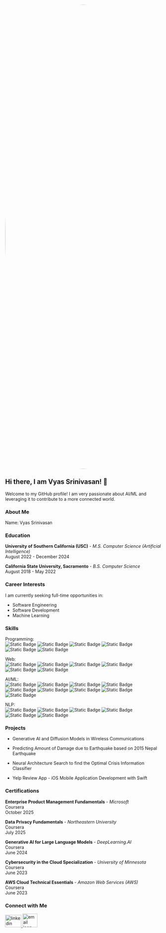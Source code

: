 <img src="https://img.pikbest.com/backgrounds/20250418/ai-technology-abstract-png-futuristic-flat-design-for-innovation-data-ai_11672196.jpg!w700wp" style="border-radius:50%" width ="1500">

## Hi there, I am Vyas Srinivasan! 👋

Welcome to my GitHub profile! I am very passionate about AI/ML and leveraging it to contribute to a more connected world.

### About Me
Name: Vyas Srinivasan

### Education
<p>
<b>University of Southern California (USC)</b> - 
<em>M.S. Computer Science (Artificial Intelligence)</em><br>
August 2022 - December 2024</p>

<p>
<b>California State University, Sacramento</b> -
<em>B.S. Computer Science</em><br>
August 2018 - May 2022</p>

### Career Interests
I am currently seeking full-time opportunities in:
- Software Engineering
- Software Development
- Machine Learning
  
### Skills

<p>Programming: <br>
<img alt="Static Badge" src="https://img.shields.io/badge/Python-0B00CF">
<img alt="Static Badge" src="https://img.shields.io/badge/Java-300A6E">
<img alt="Static Badge" src="https://img.shields.io/badge/JavaScript-FF00C3">
<img alt="Static Badge" src="https://img.shields.io/badge/TypeScript-FF0090">
<img alt="Static Badge" src="https://img.shields.io/badge/C-FF2D2B">
<img alt="Static Badge" src="https://img.shields.io/badge/Swift-C10A28">
  
</p>

<p>Web:<br>
<img alt="Static Badge" src="https://img.shields.io/badge/HTML-aea2f0">
<img alt="Static Badge" src="https://img.shields.io/badge/CSS-fed040">
<img alt="Static Badge" src="https://img.shields.io/badge/NodeJS-1bb476">
<img alt="Static Badge" src="https://img.shields.io/badge/Angular-0b43dc">
<img alt="Static Badge" src="https://img.shields.io/badge/Bootstrap-fc3f21">  
<img alt="Static Badge" src="https://img.shields.io/badge/REST%20APIs-d0d1ad">
</p>

<p>AI/ML: <br>
<img alt="Static Badge" src="https://img.shields.io/badge/TensorFlow-281450">
<img alt="Static Badge" src="https://img.shields.io/badge/Pytorch-141414">
<img alt="Static Badge" src="https://img.shields.io/badge/Support%20Vector%20Machine-141450">
<img alt="Static Badge" src="https://img.shields.io/badge/Scikit%20Learn-c80050">
<img alt="Static Badge" src="https://img.shields.io/badge/Pandas-6464b4">
<img alt="Static Badge" src="https://img.shields.io/badge/Numpy-14b450">
<img alt="Static Badge" src="https://img.shields.io/badge/Decision%20Trees-5E5EFF">
<img alt="Static Badge" src="https://img.shields.io/badge/LLMs-0037FF">
<img alt="Static Badge" src="https://img.shields.io/badge/XGBoost-D063FF">
</p>

<p>NLP:<br>
<img alt="Static Badge" src="https://img.shields.io/badge/POS%20Tagging-007BFF">
<img alt="Static Badge" src="https://img.shields.io/badge/Named%20Entity%20Recognition-00CED1">
<img alt="Static Badge" src="https://img.shields.io/badge/Hidden%20Markov%20Models-FFC107">
<img alt="Static Badge" src="https://img.shields.io/badge/Word2Vec-6C757D">
<img alt="Static Badge" src="https://img.shields.io/badge/BERT-1E90FF">
<img alt="Static Badge" src="https://img.shields.io/badge/LSTM-05EBD5">
</p>




### Projects

* <p>Generative AI and Diffusion Models in Wireless Communications</p>

* <p>Predicting Amount of Damage due to Earthquake based on 2015 Nepal Earthquake</p>

* <p>Neural Architecture Search to find the Optimal Crisis Information Classifier</p>

* <p>Yelp Review App - iOS Mobile Application Development with Swift</p>



### Certifications

<p><b>Enterprise Product Management Fundamentals</b> -
<i>Microsoft</i><br> 
Coursera<br>
October 2025</p>

<p><b>Data Privacy Fundamentals</b> -
<i>Northeastern University</i><br> 
Coursera<br>
July 2025</p>

<p><b>Generative AI for Large Language Models</b> -
<i>DeepLearning.AI</i><br>
Coursera<br>
June 2024</p>

<p><b>Cybersecurity in the Cloud Specialization</b> -
<i>University of Minnesota</i><br>
Coursera<br>
June 2023</p>

<p><b>AWS Cloud Technical Essentials</b> -
<i>Amazon Web Services (AWS)</i><br>
Coursera<br>
June 2023</p>

### Connect with Me
 
<p><a href="https://www.linkedin.com/in/vyasrsrinivasan/">
<img src="https://raw.githubusercontent.com/maurodesouza/profile-readme-generator/master/src/assets/icons/social/linkedin/default.svg" width="52" height="40" alt="linkedin logo"  />
</a>
<a href="mailto:vyas0320@gmail.com">
<img src="https://www.clipartmax.com/png/middle/186-1861294_email-icon-square-png.png"  width="48" height="44" alt="email icon"  />
  </a>
</p>


<!--
**VyasRSrinivasan/VyasRSrinivasan** is a ✨ _special_ ✨ repository because its `README.md` (this file) appears on your GitHub profile.

Here are some ideas to get you started:

- 🔭 I’m currently working on ...
- 🌱 I’m currently learning ...
- 👯 I’m looking to collaborate on ...
- 🤔 I’m looking for help with ...
- 💬 Ask me about ...
- 📫 How to reach me: ...
- 😄 Pronouns: ...
- ⚡ Fun fact: ...
-->


